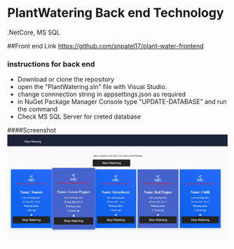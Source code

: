 # PlantWatering Back end Technology
  .NetCore, MS SQL
 
##Front end Link
  <https://github.com/snpatel17/plant-water-frontend>


### instructions for back end
 - Download or clone the repository 
 - open the "PlantWatering.sln" file with Visual Studio.
 - change connnection string in appsettings.json as required
 - in NuGet Package Manager Console type "UPDATE-DATABASE" and run the command
 - Check MS SQL Server for creted database

####Screenshot
  ![Alt text](https://github.com/snpatel17/plant-water-frontend/blob/master/public/screenshot.JPG)
